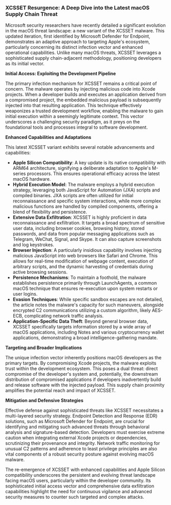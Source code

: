 ### XCSSET Resurgence: A Deep Dive into the Latest macOS Supply Chain Threat

Microsoft security researchers have recently detailed a significant evolution in the macOS threat landscape: a new variant of the XCSSET malware. This updated iteration, first identified by Microsoft Defender for Endpoint, demonstrates an adaptive approach to targeting Apple's ecosystem, particularly concerning its distinct infection vector and enhanced operational capabilities. Unlike many macOS threats, XCSSET leverages a sophisticated supply chain-adjacent methodology, positioning developers as its initial vector.

**Initial Access: Exploiting the Development Pipeline**

The primary infection mechanism for XCSSET remains a critical point of concern. The malware operates by injecting malicious code into Xcode projects. When a developer builds and executes an application derived from a compromised project, the embedded malicious payload is subsequently injected into that resulting application. This technique effectively weaponizes a trusted development workflow, enabling the malware to gain initial execution within a seemingly legitimate context. This vector underscores a challenging security paradigm, as it preys on the foundational tools and processes integral to software development.

**Enhanced Capabilities and Adaptations**

This latest XCSSET variant exhibits several notable advancements and capabilities:

*   **Apple Silicon Compatibility**: A key update is its native compatibility with ARM64 architecture, signifying a deliberate adaptation to Apple's M-series processors. This ensures operational efficacy across the latest macOS hardware.
*   **Hybrid Execution Model**: The malware employs a hybrid execution strategy, leveraging both JavaScript for Automation (JXA) scripts and compiled binaries. JXA scripts are often utilized for initial reconnaissance and specific system interactions, while more complex malicious functions are handled by compiled components, offering a blend of flexibility and persistence.
*   **Extensive Data Exfiltration**: XCSSET is highly proficient in data reconnaissance and exfiltration. It targets a broad spectrum of sensitive user data, including browser cookies, browsing history, stored passwords, and data from popular messaging applications such as Telegram, WeChat, Signal, and Skype. It can also capture screenshots and log keystrokes.
*   **Browser Injection**: A particularly insidious capability involves injecting malicious JavaScript into web browsers like Safari and Chrome. This allows for real-time modification of webpage content, execution of arbitrary scripts, and the dynamic harvesting of credentials during active browsing sessions.
*   **Persistence Mechanisms**: To maintain a foothold, the malware establishes persistence primarily through LaunchAgents, a common macOS technique that ensures re-execution upon system restarts or user logins.
*   **Evasion Techniques**: While specific sandbox escapes are not detailed, the article notes the malware's capacity for such maneuvers, alongside encrypted C2 communications utilizing a custom algorithm, likely AES-ECB, complicating network traffic analysis.
*   **Application-Specific Data Theft**: Beyond general browser data, XCSSET specifically targets information stored by a wide array of macOS applications, including Notes and various cryptocurrency wallet applications, demonstrating a broad intelligence-gathering mandate.

**Targeting and Broader Implications**

The unique infection vector inherently positions macOS developers as the primary targets. By compromising Xcode projects, the malware exploits trust within the development ecosystem. This poses a dual threat: direct compromise of the developer's system and, potentially, the downstream distribution of compromised applications if developers inadvertently build and release software with the injected payload. This supply chain proximity amplifies the potential reach and impact of XCSSET.

**Mitigation and Defensive Strategies**

Effective defense against sophisticated threats like XCSSET necessitates a multi-layered security strategy. Endpoint Detection and Response (EDR) solutions, such as Microsoft Defender for Endpoint, are crucial for identifying and mitigating such advanced threats through behavioral analysis and signature-based detection. Developers must exercise extreme caution when integrating external Xcode projects or dependencies, scrutinizing their provenance and integrity. Network traffic monitoring for unusual C2 patterns and adherence to least privilege principles are also vital components of a robust security posture against evolving macOS malware.

The re-emergence of XCSSET with enhanced capabilities and Apple Silicon compatibility underscores the persistent and evolving threat landscape facing macOS users, particularly within the developer community. Its sophisticated initial access vector and comprehensive data exfiltration capabilities highlight the need for continuous vigilance and advanced security measures to counter such targeted and complex attacks.